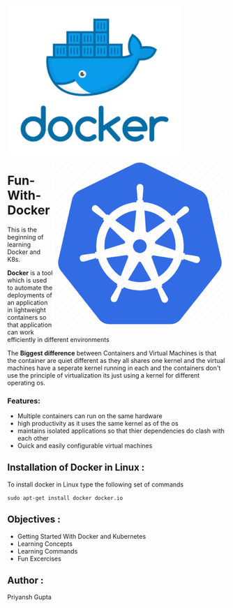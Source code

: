 <img align="left;" width="400" src="Images/geektechstuff_docker.png"><img align="right" width="400" src="Images/16_kubernetes-512.png">

# Fun-With-Docker 
This is the beginning of learning Docker and K8s. 

**Docker** is a tool which is used to automate the deployments of an application in lightweight containers so that application can work efficiently in different environments 

The **Biggest difference** between Containers and Virtual Machines is that the container are quiet different as they all shares one kernel and the virtual machines have a seperate kernel running in each and the containers don't use the principle of virtualization its just using a kernel for different operating os.



### Features:
 - Multiple containers can run on the same hardware
 - high productivity as it uses the same kernel as of the os 
 - maintains isolated applications so that thier dependencies do clash with each other
 - Ouick and easily configurable virtual machines
 

## Installation of Docker in Linux :

To install docker in Linux type the following set of commands

```shell 
sudo apt-get install docker docker.io
```

## Objectives :

- Getting Started With Docker and Kubernetes 
- Learning Concepts 
- Learning Commands
- Fun Excercises

## Author :

Priyansh Gupta
